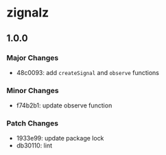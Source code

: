 # zignalz

## 1.0.0

### Major Changes

- 48c0093: add `createSignal` and `observe` functions

### Minor Changes

- f74b2b1: update observe function

### Patch Changes

- 1933e99: update package lock
- db30110: lint
